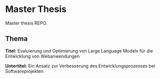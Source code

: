 # Master Thesis

Master thesis REPO.

## Thema

**Titel:** Evaluierung und Optimierung von Large Language Models für die Entwicklung von Webanwendungen

**Untertitel:** Ein Ansatz zur Verbesserung des Entwicklungsprozesses bei Softwareprojekten
